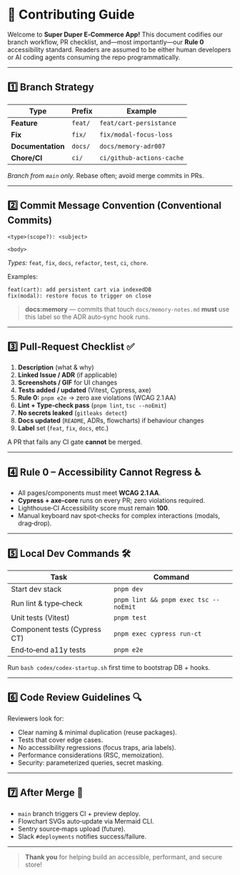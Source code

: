# 🤝 Contributing Guide

Welcome to **Super Duper E‑Commerce App!** This document codifies our branch workflow, PR checklist, and—most importantly—our **Rule 0** accessibility standard. Readers are assumed to be either human developers or AI coding agents consuming the repo programmatically.

---

## 1️⃣ Branch Strategy

| Type              | Prefix  | Example                   |
| ----------------- | ------- | ------------------------- |
| **Feature**       | `feat/` | `feat/cart-persistance`   |
| **Fix**           | `fix/`  | `fix/modal-focus-loss`    |
| **Documentation** | `docs/` | `docs/memory-adr007`      |
| **Chore/CI**      | `ci/`   | `ci/github-actions-cache` |

*Branch from `main` only.* Rebase often; avoid merge commits in PRs.

---

## 2️⃣ Commit Message Convention (Conventional Commits)

```
<type>(scope?): <subject>

<body>
```

*Types:* `feat`, `fix`, `docs`, `refactor`, `test`, `ci`, `chore`.

Examples:

```
feat(cart): add persistent cart via indexedDB
fix(modal): restore focus to trigger on close
```

> **docs\:memory** — commits that touch `docs/memory-notes.md` **must** use this label so the ADR auto‑sync hook runs.

---

## 3️⃣ Pull‑Request Checklist ✅

1. **Description** (what & why)
2. **Linked Issue / ADR** (if applicable)
3. **Screenshots / GIF** for UI changes
4. **Tests added / updated** (Vitest, Cypress, axe)
5. **Rule 0:** `pnpm e2e` → zero axe violations (WCAG 2.1 AA)
6. **Lint + Type‑check pass** (`pnpm lint`, `tsc --noEmit`)
7. **No secrets leaked** (`gitleaks detect`)
8. **Docs updated** (`README`, ADRs, flowcharts) if behaviour changes
9. **Label** set (`feat`, `fix`, `docs`, etc.)

A PR that fails any CI gate **cannot** be merged.

---

## 4️⃣ Rule 0 – Accessibility Cannot Regress ♿️

* All pages/components must meet **WCAG 2.1 AA**.
* **Cypress + axe-core** runs on every PR; zero violations required.
* Lighthouse‑CI Accessibility score must remain **100**.
* Manual keyboard nav spot‑checks for complex interactions (modals, drag‑drop).

---

## 5️⃣ Local Dev Commands 🛠

| Task                         | Command                               |
| ---------------------------- | ------------------------------------- |
| Start dev stack              | `pnpm dev`                            |
| Run lint & type‑check        | `pnpm lint && pnpm exec tsc --noEmit` |
| Unit tests (Vitest)          | `pnpm test`                           |
| Component tests (Cypress CT) | `pnpm exec cypress run-ct`            |
| End‑to‑end a11y tests        | `pnpm e2e`                            |

Run `bash codex/codex-startup.sh` first time to bootstrap DB + hooks.

---

## 6️⃣ Code Review Guidelines 🔍

Reviewers look for:

* Clear naming & minimal duplication (reuse packages).
* Tests that cover edge cases.
* No accessibility regressions (focus traps, aria labels).
* Performance considerations (RSC, memoization).
* Security: parameterized queries, secret masking.

---

## 7️⃣ After Merge 🚀

* `main` branch triggers CI + preview deploy.
* Flowchart SVGs auto‑update via Mermaid CLI.
* Sentry source‑maps upload (future).
* Slack `#deployments` notifies success/failure.

---

> **Thank you** for helping build an accessible, performant, and secure store!
